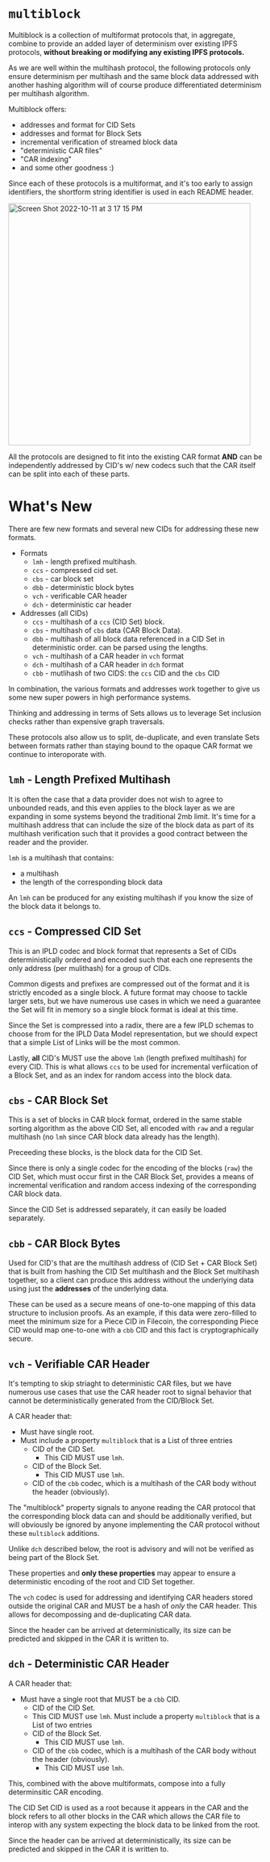 # `multiblock`

Multiblock is a collection of multiformat protocols that,
in aggregate, combine to provide an added layer of determinism
over existing IPFS protocols, **without breaking or modifying
any existing IPFS protocols.**

As we are well within the multihash protocol, the following protocols
only ensure determinism per multihash and the same block data addressed
with another hashing algorithm will of course produce differentiated
determinism per multihash algorithm.

Multiblock offers:
* addresses and format for CID Sets
* addresses and format for Block Sets
* incremental verification of streamed block data
* "deterministic CAR files"
* "CAR indexing"
* and some other goodness :)

Since each of these protocols is a multiformat, and it's too early to
assign identifiers, the shortform string identifier
is used in each README header.

<img width="480" alt="Screen Shot 2022-10-11 at 3 17 15 PM" src="https://user-images.githubusercontent.com/579/195209101-725ac125-64c2-493b-978d-00ed85fad58e.png">

All the protocols are designed to fit into the existing CAR format **AND**
can be independently addressed by CID's w/ new codecs such that the
CAR itself can be split into each of these parts.

# What's New

There are few new formats and several new CIDs for addressing these new formats.

* Formats
  * `lmh` - length prefixed multihash.
  * `ccs` - compressed cid set.
  * `cbs` - car block set
  * `dbb` - deterministic block bytes
  * `vch` - verificable CAR header
  * `dch` - deterministic car header
* Addresses (all CIDs)
  * `ccs` - multihash of a `ccs` (CID Set) block.
  * `cbs` - multihash of `cbs` data (CAR Block Data).
  * `dbb` - multihash of all block data referenced in a CID Set
            in deterministic order.
            can be parsed using the lengths.
  * `vch` - multihash of a CAR header in `vch` format
  * `dch` - multihash of a CAR header in `dch` format
  * `cbb` - mutlihash of two CIDS: the `ccs` CID and the `cbs` CID

In combination, the various formats and addresses work together
to give us some new super powers in high performance systems.

Thinking and addressing in terms of Sets allows us to leverage
Set inclusion checks rather than expensive graph traversals.

These protocols also allow us to split, de-duplicate, and even translate
Sets between formats rather than staying bound to the opaque CAR format
we continue to interoporate with.

## `lmh` - Length Prefixed Multihash

It is often the case that a data provider does not wish to agree to
unbounded reads, and this even applies to the block layer as we are
expanding in some systems beyond the traditional 2mb limit. It's time 
for a multihash address that can include the size of the block
data as part of its multihash verification such that it provides a good
contract between the reader and the provider.

`lmh` is a multihash that contains:
* a multihash
* the length of the corresponding block data

An `lmh` can be produced for any existing multihash if you know the
size of the block data it belongs to.

## `ccs` - Compressed CID Set

This is an IPLD codec and block format that represents a Set
of CIDs deterministically ordered and encoded such that each
one represents the only address (per mulithash) for a
group of CIDs.

Common digests and prefixes are compressed out of the format
and it is strictly encoded as a single block. A future format
may choose to tackle larger sets, but we have numerous use
cases in which we need a guarantee the Set will fit in memory
so a single block format is ideal at this time.

Since the Set is compressed into a radix, there are a few
IPLD schemas to choose from for the IPLD Data Model representation,
but we should expect that a simple List of Links will be
the most common.

Lastly, **all** CID's MUST use the above `lmh` (length prefixed multihash)
for every CID. This is what allows `ccs` to be used for
incremental verfiication of a Block Set, and as an index for random
access into the block data.

## `cbs` - CAR Block Set

This is a set of blocks in CAR block format, ordered in the same stable sorting algorithm
as the above CID Set, all encoded with `raw` and a regular
multihash (no `lmh` since CAR block data already has the length).

Preceeding these blocks, is the block data for the CID Set.

Since there is only a single codec for the encoding of the blocks (`raw`)
the CID Set, which must occur first in the CAR Block Set,
provides a means of incremental verification and random access
indexing of the corresponding CAR block data.

Since the CID Set is addressed separately, it can easily be loaded
separately.

## `cbb` - CAR Block Bytes

Used for CID's that are the multihash address of (CID Set + CAR Block Set)
that is built from hashing the CID Set multihash and the
Block Set multihash together, so a client can produce this address
without the underlying data using just the **addresses** of the
underlying data.

These can be used as a secure means of one-to-one mapping of
this data structure to inclusion proofs. As an example,
if this data were zero-filled to meet the minimum size for a
Piece CID in Filecoin, the corresponding Piece CID would
map one-to-one with a `cbb` CID and this fact is
cryptographically secure.

## `vch` - Verifiable CAR Header

It's tempting to skip striaght to deterministic CAR files, but we
have numerous use cases that use the CAR header root to signal
behavior that cannot be deterministically generated from the CID/Block Set.

A CAR header that:
* Must have single root.
* Must include a property `multiblock` that is a List of three entries
  * CID of the CID Set.
    * This CID MUST use `lmh`.
  * CID of the Block Set.
    * This CID MUST use `lmh`.
  * CID of the `cbb` codec, which is a multihash of the CAR body
    without the header (obviously).

The "multiblock" property signals to anyone reading the CAR protocol
that the corresponding block data can and should be additionally
verified, but will obviously be ignored by anyone implementing the CAR
protocol without these `multiblock` additions. 

Unlike `dch` described below, the root is advisory and will not be
verified as being part of the Block Set.

These properties and **only these properties** may appear to ensure a
deterministic encoding of the root and CID Set together.

The `vch` codec is used for addressing and identifying CAR headers
stored outside the original CAR and MUST be a hash of *only* the CAR
header. This allows for decompossing and de-duplicating CAR data.

Since the header can be arrived at deterministically, its size can be
predicted and skipped in the CAR it is written to.

## `dch` - Deterministic CAR Header

A CAR header that:
* Must have a single root that MUST be a `cbb` CID.
   * CID of the CID Set.
    * This CID MUST use `lmh`.
Must include a property `multiblock` that is a List of two entries
  * CID of the Block Set.
    * This CID MUST use `lmh`.
  * CID of the `cbb` codec, which is a multihash of the CAR body
   without the header (obviously).
    * This CID MUST use `lmh`.

This, combined with the above multiformats, compose into a
fully determinsitic CAR encoding.

The CID Set CID is used as a root because it appears in the CAR and
the block refers to all other blocks in the CAR which allows the
CAR file to interop with any system expecting the block data to
be linked from the root.

Since the header can be arrived at deterministically, its size can be
predicted and skipped in the CAR it is written to.

